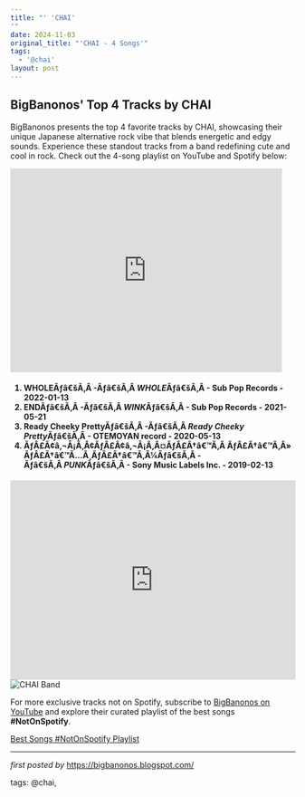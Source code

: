 ```yaml
---
title: "' 'CHAI'
'"
date: 2024-11-03
original_title: "'CHAI - 4 Songs'"
tags:
  - '@chai'
layout: post
---
```

<h2>BigBanonos' Top 4 Tracks by CHAI</h2> <!--Search Description-->
<p>BigBanonos presents the top 4 favorite tracks by CHAI, showcasing their unique Japanese alternative rock vibe that blends energetic and edgy sounds. Experience these standout tracks from a band redefining cute and cool in rock. Check out the 4-song playlist on YouTube and Spotify below:</p>
<iframe frameborder="0" height="360" src="https://youtube.com/embed/zuiIplaXsUc?list=PLtuNtuTatqI34Td9TzTAvda2xLWqzJDNH" width="480"></iframe><div><h4><ol><li><strong>WHOLE</strong>Ãƒâ€šÃ‚Â -Ãƒâ€šÃ‚Â <em>WHOLE</em>Ãƒâ€šÃ‚Â - Sub Pop Records - 2022-01-13</li><li><strong>END</strong>Ãƒâ€šÃ‚Â -Ãƒâ€šÃ‚Â <em>WINK</em>Ãƒâ€šÃ‚Â - Sub Pop Records - 2021-05-21</li><li><strong>Ready Cheeky Pretty</strong>Ãƒâ€šÃ‚Â -Ãƒâ€šÃ‚Â <em>Ready Cheeky Pretty</em>Ãƒâ€šÃ‚Â - OTEMOYAN record - 2020-05-13</li><li><strong>ÃƒÂ£Ã¢â‚¬Å¡Ã‚Â¢ÃƒÂ£Ã¢â‚¬Å¡Ã‚Â¤ÃƒÂ£Ã†â€™Ã‚Â ÃƒÂ£Ã†â€™Ã‚Â»ÃƒÂ£Ã†â€™Ã…Â¸ÃƒÂ£Ã†â€™Ã‚Â¼</strong>Ãƒâ€šÃ‚Â -Ãƒâ€šÃ‚Â <em>PUNK</em>Ãƒâ€šÃ‚Â - Sony Music Labels Inc. - 2019-02-13</li></ol></h4></div>
<!--Spotify Playlist Embed-->
<iframe allow="autoplay; clipboard-write; encrypted-media; fullscreen; picture-in-picture" allowfullscreen="" frameborder="0" height="352" loading="lazy" src="https://open.spotify.com/embed/playlist/62xliDLSPgHhodhq1peH8w?utm_source=generator" width="100%"></iframe><br /> <!--Image-->
<img alt="CHAI Band" src="https://media.pitchfork.com/photos/6542a76d36af3ae0cb675364/master/w_1600%2Cc_limit/Meet%2520Chai%2C%2520the%2520Eclectic%2520Japanese%2520Rock%2520Band%2520Redefining%2520What%2520It%2520Means%2520to%2520Be%2520Cute%25201.jpeg" />


<!--Subscribe and Playlist Links-->
<div>
    <p>For more exclusive tracks not on Spotify, subscribe to <a href="https://www.youtube.com/@BigBanonos" target="_blank">BigBanonos on YouTube</a> and explore their curated playlist of the best songs <strong>#NotOnSpotify</strong>.</p>
    <p><a href="https://www.youtube.com/playlist?list=PLtuNtuTatqI0kFahUCbtbfenC_ET5O_tr" target="_blank">Best Songs #NotOnSpotify Playlist<br /></a></p></div>

<hr />

<p><em>first posted by</em> <a href="https://bigbanonos.blogspot.com/" rel="noopener" target="_new">https://bigbanonos.blogspot.com/</a></p>

<p>tags: @chai,</p>
